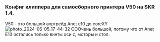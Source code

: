 ### Конфиг клиппера для самосборного принтера V50 на SKR 1.4. ###

V50 - это большой апргрейд Anet e10 до coreXY
![photo_2024-06-05_17-44-32](https://github.com/user-attachments/assets/bf41780b-d439-46c1-a275-5b2a7230dc41)
ОООчень большой, потому что от Anet E10 остались только винты оси z, моторы и стол.
